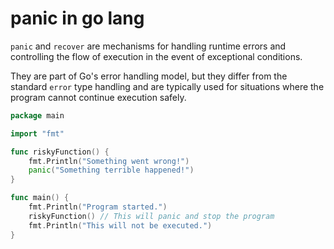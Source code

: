 # panic in go lang

`panic` and `recover` are mechanisms for handling runtime errors and controlling the flow of execution in the event of exceptional conditions.

They are part of Go's error handling model, but they differ from the standard `error` type handling and are typically used for situations where the program cannot continue execution safely.

```go
package main

import "fmt"

func riskyFunction() {
    fmt.Println("Something went wrong!")
    panic("Something terrible happened!")
}

func main() {
    fmt.Println("Program started.")
    riskyFunction() // This will panic and stop the program
    fmt.Println("This will not be executed.")
}
```
